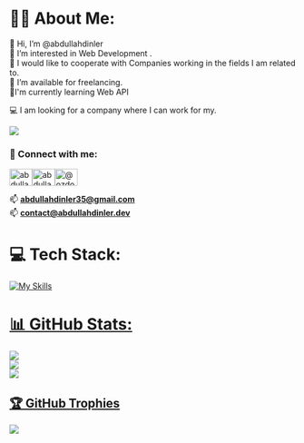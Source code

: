 # 👨‍💻 About Me:
👋 Hi, I’m @abdullahdinler<br>👀 I’m interested in Web Development .<br>💞️ I would like to cooperate with Companies working in the fields I am related to.<br>🤝 I’m available for freelancing.<br>  🌱I'm currently learning Web API<br>
                   
💻 I am looking for a company where I can work for my.

<img src="https://komarev.com/ghpvc/?username=abdullahdinler&color=red&style=for-the-badge">
<h3> 📩 Connect with me:</h3>

<p align="left">
  <a href="https://linkedin.com/in/abdullahdinler/" target="blank"><img align="center" src="https://raw.githubusercontent.com/rahuldkjain/github-profile-readme-generator/master/src/images/icons/Social/linked-in-alt.svg" alt="abdullahdinler" height="30" width="40" /></a><a href="https://www.instagram.com/abdullahdinlerx" target="blank"><img align="center" src="https://raw.githubusercontent.com/rahuldkjain/github-profile-readme-generator/master/src/images/icons/Social/instagram.svg" alt="abdullahdinler" height="30" width="40" /></a><a href="https://github.com/abdullahdinler" target="blank"><img align="center" src="https://raw.githubusercontent.com/rahuldkjain/github-profile-readme-generator/master/src/images/icons/Social/github.svg" alt="@ozdoan" height="30" width="40" /></a>

📫 **abdullahdinler35@gmail.com**
</br>
📫 **contact@abdullahdinler.dev**

# 💻 Tech Stack:

[![My Skills](https://skillicons.dev/icons?i=cs,dotnet,mysql,html,css,js,bootstrap,wordpress)](https://skillicons.dev)
<a href="https://www.w3schools.com/cs/" target="_blank" rel="noreferrer">


# 📊 GitHub Stats:
![](https://github-readme-stats.vercel.app/api?username=abdullahdinler&theme=radical&hide_border=false&include_all_commits=true&count_private=true)<br/>
![](https://github-readme-streak-stats.herokuapp.com/?user=abdullahdinler&theme=radical&hide_border=false)<br/>
![](https://github-readme-stats.vercel.app/api/top-langs/?username=abdullahdinler&theme=radical&hide_border=false&include_all_commits=true&count_private=true&layout=compact)

## 🏆 GitHub Trophies
![](https://github-profile-trophy.vercel.app/?username=abdullahdinler&theme=discord&no-frame=false&no-bg=true&margin-w=4)


